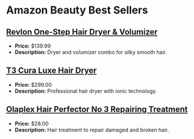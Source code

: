# Amazon Beauty Best Sellers

## [Revlon One-Step Hair Dryer & Volumizer](https://www.amazon.com/dp/B07Q3FYK5L?tag=mychanneld-20)
- **Price:** $139.99
- **Description:** Dryer and volumizer combo for silky smooth hair.

## [T3 Cura Luxe Hair Dryer](https://www.amazon.com/dp/B00I58L0KS?tag=mychanneld-20)
- **Price:** $299.00
- **Description:** Professional hair dryer with ionic technology.

## [Olaplex Hair Perfector No 3 Repairing Treatment](https://www.amazon.com/dp/B00SNM5US4?tag=mychanneld-20)
- **Price:** $28.00
- **Description:** Hair treatment to repair damaged and broken hair.

